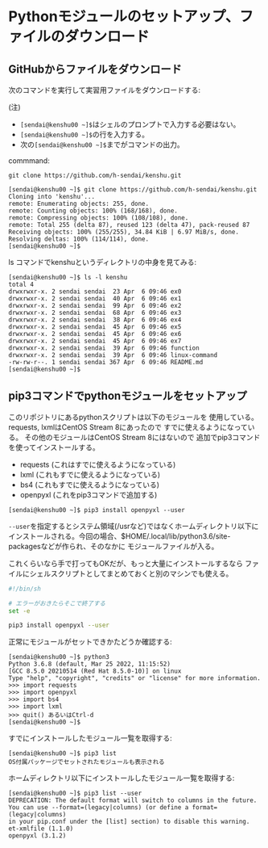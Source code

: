 # Pythonモジュールのセットアップ、ファイルのダウンロード

## GitHubからファイルをダウンロード

次のコマンドを実行して実習用ファイルをダウンロードする:

(注)
- ``[sendai@kenshu00 ~]$``はシェルのプロンプトで入力する必要はない。
- ``[sendai@kenshu00 ~]$``の行を入力する。
- 次の``[sendai@kenshu00 ~]$``までがコマンドの出力。


commmand:
```console
git clone https://github.com/h-sendai/kenshu.git
```

```console
[sendai@kenshu00 ~]$ git clone https://github.com/h-sendai/kenshu.git
Cloning into 'kenshu'...
remote: Enumerating objects: 255, done.
remote: Counting objects: 100% (168/168), done.
remote: Compressing objects: 100% (108/108), done.
remote: Total 255 (delta 87), reused 123 (delta 47), pack-reused 87
Receiving objects: 100% (255/255), 34.84 KiB | 6.97 MiB/s, done.
Resolving deltas: 100% (114/114), done.
[sendai@kenshu00 ~]$
```

ls コマンドでkenshuというディレクトリの中身を見てみる:

```console
[sendai@kenshu00 ~]$ ls -l kenshu
total 4
drwxrwxr-x. 2 sendai sendai  23 Apr  6 09:46 ex0
drwxrwxr-x. 2 sendai sendai  40 Apr  6 09:46 ex1
drwxrwxr-x. 2 sendai sendai  99 Apr  6 09:46 ex2
drwxrwxr-x. 2 sendai sendai  68 Apr  6 09:46 ex3
drwxrwxr-x. 2 sendai sendai  38 Apr  6 09:46 ex4
drwxrwxr-x. 2 sendai sendai  45 Apr  6 09:46 ex5
drwxrwxr-x. 2 sendai sendai  45 Apr  6 09:46 ex6
drwxrwxr-x. 2 sendai sendai  45 Apr  6 09:46 ex7
drwxrwxr-x. 2 sendai sendai  39 Apr  6 09:46 function
drwxrwxr-x. 2 sendai sendai  39 Apr  6 09:46 linux-command
-rw-rw-r--. 1 sendai sendai 367 Apr  6 09:46 README.md
[sendai@kenshu00 ~]$
```

<!--
get-pip.pyはpython 3.7が最小サポートバージョンになっているので
get-pip.pyを使った最新版pip3のインストールはやめる。

## pip3コマンドのインストール

pip3を使ってpython3モジュールをインストールする。

pip3もいろいろ更新されているのでここではAlmaLinux 8付属のものは使わず
最新版をダウンロードして使うことにする。

```console
[sendai@kenshu00 ~]$ curl https://bootstrap.pypa.io/get-pip.py -o get-pip.py
  % Total    % Received % Xferd  Average Speed   Time    Time     Time  Current
                                 Dload  Upload   Total   Spent    Left  Speed
100 1882k  100 1882k    0     0  7674k      0 --:--:-- --:--:-- --:--:-- 7714k
[sendai@kenshu00 ~]$
```

とすると``https://bootstrap.pypa.io/get-pip.py``から``getpip.py``をダウンロードし、
``get-pip.py``というファイルに保存する。ダウンロード後これを走らせる:

```console
[sendai@kenshu00 ~]$ python3 get-pip.py --user
Collecting pip
  Using cached pip-21.0.1-py3-none-any.whl (1.5 MB)
Collecting wheel
  Using cached wheel-0.36.2-py2.py3-none-any.whl (35 kB)
Installing collected packages: wheel, pip
Successfully installed pip-21.0.1 wheel-0.36.2
[sendai@kenshu00 ~]$
```

``--user``を指定するとシステム領域(/usrなど)ではなくホームディレクトリ以下に
インストールされる。今回の場合、$HOME/.local/binなどが作られ、そのなかにpip3コマンドが入る。
bashを使っているならPATHに$HOME/.local/binが入っているのでそのままでpip3コマンドが
走る。bashではなく他のシェルを使っている場合はPATHに追加するか
$HOME/binからシンボリックリンクをはって対処する。

どのpip3が実行されるかは``which pip3``、あるいは``which -a pip3``とするとわかる:

```console
[sendai@kenshu00 ~]$ which -a pip3
~/.local/bin/pip3
/usr/bin/pip3
[sendai@kenshu00 ~]$
```
-->

## pip3コマンドでpythonモジュールをセットアップ

このリポジトリにあるpythonスクリプトは以下のモジュールを
使用している。requests, lxmlはCentOS Stream 8にあったので
すでに使えるようになっている。
その他のモジュールはCentOS Stream 8にはないので
追加でpip3コマンドを使ってインストールする。

- requests (これはすでに使えるようになっている)
- lxml (これもすでに使えるようになっている)
- bs4 (これもすでに使えるようになっている)
- openpyxl (これをpip3コマンドで追加する)

```console
[sendai@kenshu00 ~]$ pip3 install openpyxl --user
```

``--user``を指定するとシステム領域(/usrなど)ではなくホームディレクトリ以下に
インストールされる。今回の場合、$HOME/.local/lib/python3.6/site-packagesなどが作られ、そのなかに
モジュールファイルが入る。

これくらいなら手で打ってもOKだが、もっと大量にインストールするなら
ファイルにシェルスクリプトとしてまとめておくと別のマシンでも使える。

```bash
#!/bin/sh

# エラーがおきたらそこで終了する
set -e 

pip3 install openpyxl --user
```

正常にモジュールがセットできかたどうか確認する:

```console
[sendai@kenshu00 ~]$ python3
Python 3.6.8 (default, Mar 25 2022, 11:15:52)
[GCC 8.5.0 20210514 (Red Hat 8.5.0-10)] on linux
Type "help", "copyright", "credits" or "license" for more information.
>>> import requests
>>> import openpyxl
>>> import bs4
>>> import lxml
>>> quit() あるいはCtrl-d
[sendai@kenshu00 ~]$
```

すでにインストールしたモジュール一覧を取得する:

```console
[sendai@kenshu00 ~]$ pip3 list
OS付属パッケージでセットされたモジュールも表示される
```

ホームディレクトリ以下にインストールしたモジュール一覧を取得する:

```console
[sendai@kenshu00 ~]$ pip3 list --user
DEPRECATION: The default format will switch to columns in the future. 
You can use --format=(legacy|columns) (or define a format=(legacy|columns)
in your pip.conf under the [list] section) to disable this warning.
et-xmlfile (1.1.0)
openpyxl (3.1.2)
```

